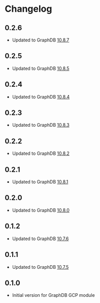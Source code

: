 # Changelog

## 0.2.6

* Updated to GraphDB [10.8.7](https://graphdb.ontotext.com/documentation/10.8/release-notes.html#graphdb-10-8-7)

## 0.2.5

* Updated to GraphDB [10.8.5](https://graphdb.ontotext.com/documentation/10.8/release-notes.html#graphdb-10-8-5)

## 0.2.4

* Updated to GraphDB [10.8.4](https://graphdb.ontotext.com/documentation/10.8/release-notes.html#graphdb-10-8-4)

## 0.2.3

* Updated to GraphDB [10.8.3](https://graphdb.ontotext.com/documentation/10.8/release-notes.html#graphdb-10-8-3)

## 0.2.2

* Updated to GraphDB [10.8.2](https://graphdb.ontotext.com/documentation/10.8/release-notes.html#graphdb-10-8-2)

## 0.2.1

* Updated to GraphDB [10.8.1](https://graphdb.ontotext.com/documentation/10.8/release-notes.html#graphdb-10-8-1)

## 0.2.0

* Updated to GraphDB [10.8.0](https://graphdb.ontotext.com/documentation/10.8/release-notes.html#graphdb-10-8-0)

## 0.1.2

* Updated to GraphDB [10.7.6](https://graphdb.ontotext.com/documentation/10.7/release-notes.html#graphdb-10-7-6)

## 0.1.1

* Updated to GraphDB [10.7.5](https://graphdb.ontotext.com/documentation/10.7/release-notes.html#graphdb-10-7-5)

## 0.1.0

* Initial version for GraphDB GCP module
